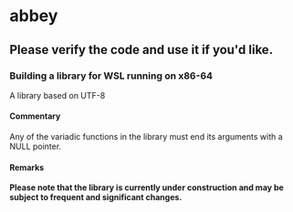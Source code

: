 # abbey

## Please verify the code and use it if you'd like.

### Building a library for WSL running on x86-64

A library based on UTF-8  

#### Commentary

Any of the variadic functions in the library must end its arguments with a NULL pointer.  

#### Remarks

**Please note that the library is currently under construction and may be subject to frequent and significant changes.**  
